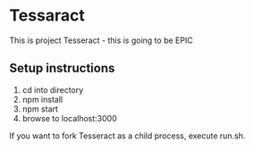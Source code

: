 # Tessaract

This is project Tesseract - this is going to be EPIC

## Setup instructions

1. cd into directory
2. npm install
3. npm start
4. browse to localhost:3000

If you want to fork Tesseract as a child process, execute run.sh.
